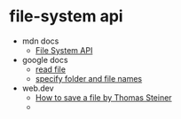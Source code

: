 # file-system api

- mdn docs
  - [File System API](https://developer.mozilla.org/en-US/docs/Web/API/File_System_API)
- google docs
  - [read file](https://developer.chrome.com/docs/capabilities/web-apis/file-system-access#read_a_file_from_the_file_system)
  - [specify folder and file names](https://developer.chrome.com/docs/capabilities/web-apis/file-system-access#specifying_a_suggested_file_name_and_start_directory)
- web.dev
  - [How to save a file  by Thomas Steiner](https://web.dev/patterns/files/save-a-file)
  - 
